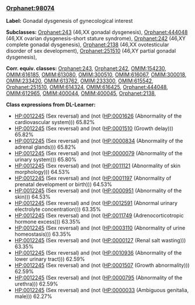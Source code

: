 
### [Orphanet:98074](http://www.orpha.net/ORDO/Orphanet_98074)
**Label:** Gonadal dysgenesis of gynecological interest

**Subclasses:** [Orphanet:243](http://www.orpha.net/ORDO/Orphanet_243) (46,XX gonadal dysgenesis), [Orphanet:444048](http://www.orpha.net/ORDO/Orphanet_444048) (46,XX ovarian dysgenesis-short stature syndrome), [Orphanet:242](http://www.orpha.net/ORDO/Orphanet_242) (46,XY complete gonadal dysgenesis), [Orphanet:2138](http://www.orpha.net/ORDO/Orphanet_2138) (46,XX ovotesticular disorder of sex development), [Orphanet:251510](http://www.orpha.net/ORDO/Orphanet_251510) (46,XY partial gonadal dysgenesis), 

**Corr. equiv. classes:** [Orphanet:243](http://www.orpha.net/ORDO/Orphanet_243), [Orphanet:242](http://www.orpha.net/ORDO/Orphanet_242), [OMIM:154230](http://purl.obolibrary.org/obo/OMIM_154230), [OMIM:616185](http://purl.obolibrary.org/obo/OMIM_616185), [OMIM:613080](http://purl.obolibrary.org/obo/OMIM_613080), [OMIM:300510](http://purl.obolibrary.org/obo/OMIM_300510), [OMIM:616067](http://purl.obolibrary.org/obo/OMIM_616067), [OMIM:300018](http://purl.obolibrary.org/obo/OMIM_300018), [OMIM:233420](http://purl.obolibrary.org/obo/OMIM_233420), [OMIM:613762](http://purl.obolibrary.org/obo/OMIM_613762), [OMIM:233300](http://purl.obolibrary.org/obo/OMIM_233300), [OMIM:615542](http://purl.obolibrary.org/obo/OMIM_615542), [Orphanet:251510](http://www.orpha.net/ORDO/Orphanet_251510), [OMIM:614324](http://purl.obolibrary.org/obo/OMIM_614324), [OMIM:616425](http://purl.obolibrary.org/obo/OMIM_616425), [Orphanet:444048](http://www.orpha.net/ORDO/Orphanet_444048), [OMIM:612965](http://purl.obolibrary.org/obo/OMIM_612965), [OMIM:400044](http://purl.obolibrary.org/obo/OMIM_400044), [OMIM:400045](http://purl.obolibrary.org/obo/OMIM_400045), [Orphanet:2138](http://www.orpha.net/ORDO/Orphanet_2138), 

**Class expressions from DL-Learner:**

- [HP:0012245](http://purl.obolibrary.org/obo/HP_0012245) (Sex reversal) and (not ([HP:0001626](http://purl.obolibrary.org/obo/HP_0001626) (Abnormality of the cardiovascular system))) 65.82%
- [HP:0012245](http://purl.obolibrary.org/obo/HP_0012245) (Sex reversal) and (not ([HP:0001510](http://purl.obolibrary.org/obo/HP_0001510) (Growth delay))) 65.82%
- [HP:0012245](http://purl.obolibrary.org/obo/HP_0012245) (Sex reversal) and (not ([HP:0000834](http://purl.obolibrary.org/obo/HP_0000834) (Abnormality of the adrenal glands))) 65.82%
- [HP:0012245](http://purl.obolibrary.org/obo/HP_0012245) (Sex reversal) and (not ([HP:0000079](http://purl.obolibrary.org/obo/HP_0000079) (Abnormality of the urinary system))) 65.80%
- [HP:0012245](http://purl.obolibrary.org/obo/HP_0012245) (Sex reversal) and (not ([HP:0011121](http://purl.obolibrary.org/obo/HP_0011121) (Abnormality of skin morphology))) 64.53%
- [HP:0012245](http://purl.obolibrary.org/obo/HP_0012245) (Sex reversal) and (not ([HP:0001197](http://purl.obolibrary.org/obo/HP_0001197) (Abnormality of prenatal development or birth))) 64.53%
- [HP:0012245](http://purl.obolibrary.org/obo/HP_0012245) (Sex reversal) and (not ([HP:0000951](http://purl.obolibrary.org/obo/HP_0000951) (Abnormality of the skin))) 64.53%
- [HP:0012245](http://purl.obolibrary.org/obo/HP_0012245) (Sex reversal) and (not ([HP:0012591](http://purl.obolibrary.org/obo/HP_0012591) (Abnormal urinary electrolyte concentration))) 63.35%
- [HP:0012245](http://purl.obolibrary.org/obo/HP_0012245) (Sex reversal) and (not ([HP:0011749](http://purl.obolibrary.org/obo/HP_0011749) (Adrenocorticotropic hormone excess))) 63.35%
- [HP:0012245](http://purl.obolibrary.org/obo/HP_0012245) (Sex reversal) and (not ([HP:0003110](http://purl.obolibrary.org/obo/HP_0003110) (Abnormality of urine homeostasis))) 63.35%
- [HP:0012245](http://purl.obolibrary.org/obo/HP_0012245) (Sex reversal) and (not ([HP:0000127](http://purl.obolibrary.org/obo/HP_0000127) (Renal salt wasting))) 63.35%
- [HP:0012245](http://purl.obolibrary.org/obo/HP_0012245) (Sex reversal) and (not ([HP:0010936](http://purl.obolibrary.org/obo/HP_0010936) (Abnormality of the lower urinary tract))) 62.59%
- [HP:0012245](http://purl.obolibrary.org/obo/HP_0012245) (Sex reversal) and (not ([HP:0001507](http://purl.obolibrary.org/obo/HP_0001507) (Growth abnormality))) 62.59%
- [HP:0012245](http://purl.obolibrary.org/obo/HP_0012245) (Sex reversal) and (not ([HP:0000795](http://purl.obolibrary.org/obo/HP_0000795) (Abnormality of the urethra))) 62.59%
- [HP:0012245](http://purl.obolibrary.org/obo/HP_0012245) (Sex reversal) and (not ([HP:0000033](http://purl.obolibrary.org/obo/HP_0000033) (Ambiguous genitalia, male))) 62.27%


